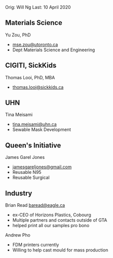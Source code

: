 Orig: Will Ng
Last: 10 April 2020

## Materials Science
Yu Zou, PhD
- mse.zou@utoronto.ca
- Dept Materials Science and Engineering

## CIGITI, SickKids
Thomas Looi, PhD, MBA
- thomas.looi@sickkids.ca

## UHN
Tina Meisami
- tina.meisami@uhn.ca
- Sewable Mask Development

## Queen's Initiative
James Garel Jones
- jamesgareljones@gmail.com
- Reusable N95
- Reusable Surgical

## Industry
Brian Read baread@eagle.ca
- ex-CEO of Horizons Plastics, Cobourg
- Multiple partners and contacts outside of GTA
- helped print all our samples pro bono

Andrew Pho
- FDM printers currently
- Willing to help cast mould for mass production

